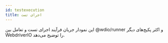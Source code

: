 ```yaml
---
id: testexecution
title: اجرای تست
---
```

این نمودار جریان فرآیند اجرای تست و تعامل بین @wdio/runner و اکثر پکیج‌های دیگر WebdriverIO را توضیح می‌دهد.

<CreateFlowcharts id='testexecution' />